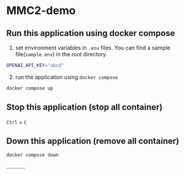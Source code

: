 # MMC2-demo

## Run this application using docker compose

1. set environment variables in `.env` files. You can find a sample file(`sample.env`) in the root directory.
```bash
OPENAI_API_KEY="abcd"
```

2. run the application using `docker compose`
```bash
docker compose up
```

## Stop this application (stop all container)

`Ctrl` + `C`


## Down this application (remove all container)
```bash
docker compose down
```

............